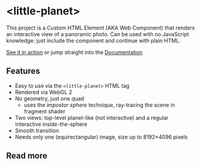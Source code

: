 # &lt;little-planet&gt;

This project is a Custom HTML Element (AKA Web Component) that renders an interactive view of a panoramic photo. Can be used with no JavaScript knowledge: just include the component and continue with plain HTML.

[See it in action](FIXME) or jump straight into the [Documentation]()

## Features

  - Easy to use via the `<little-planet>` HTML tag
  - Rendered via WebGL 2
  - No geometry, just one quad
    - uses the *impostor sphere* technique, ray-tracing the scene in fragment shader
  - Two views: top-level planet-like (not interactive) and a regular interactive inside-the-sphere
  - Smooth transition
  - Needs only one (equirectangular) image, size up to 8192×4096 pixels

## Read more

